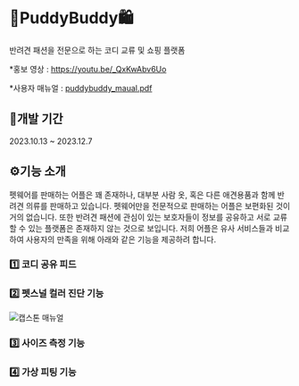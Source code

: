 # 🐶PuddyBuddy🛍️
반려견 패션을 전문으로 하는 코디 교류 및 쇼핑 플랫폼

*홍보 영상 : https://youtu.be/_QxKwAbv6Uo

*사용자 매뉴얼 : [puddybuddy_maual.pdf](https://github.com/puddybuddy2023/puddyBuddy_fe/files/13797165/puddybuddy_maual.pdf)

## 📅개발 기간
2023.10.13 ~ 2023.12.7

## ⚙️기능 소개
펫웨어를 판매하는 어플은 꽤 존재하나, 대부분 사람 옷, 혹은 다른 애견용품과 함께 반려견 의류를 판매하고 있습니다. 펫웨어만을 전문적으로 판매하는 어플은 보편화된 것이 거의 없습니다. 또한 반려견 패션에 관심이 있는 보호자들이 정보를 공유하고 서로 교류할 수 있는 플랫폼은 존재하지 않는 것으로 보입니다. 저희 어플은 유사 서비스들과 비교하여 사용자의 만족을 위해 아래와 같은 기능을 제공하려 합니다.

### 1️⃣ 코디 공유 피드

### 2️⃣ 펫스널 컬러 진단 기능
![캡스톤 매뉴얼](https://github.com/puddybuddy2023/puddyBuddy_fe/assets/110683103/f56c9bde-b1f5-4616-a81c-5886e4717f8d)

### 3️⃣ 사이즈 측정 기능
### 4️⃣ 가상 피팅 기능
